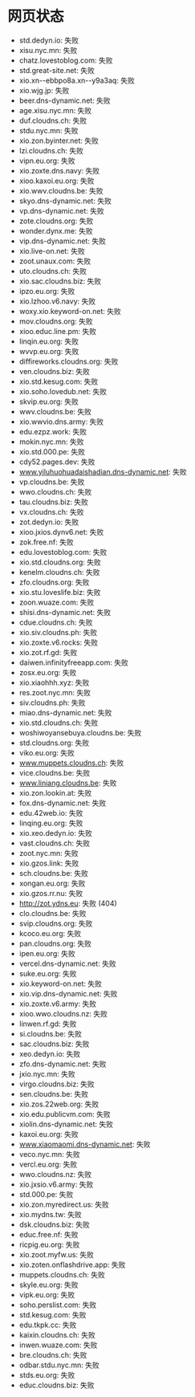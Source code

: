 # 网页状态
- std.dedyn.io: 失败
- xisu.nyc.mn: 失败
- chatz.lovestoblog.com: 失败
- std.great-site.net: 失败
- xio.xn--ebbpo8a.xn--y9a3aq: 失败
- xio.wjg.jp: 失败
- beer.dns-dynamic.net: 失败
- age.xisu.nyc.mn: 失败
- duf.cloudns.ch: 失败
- stdu.nyc.mn: 失败
- xio.zon.byinter.net: 失败
- lzi.cloudns.ch: 失败
- vipn.eu.org: 失败
- xio.zoxte.dns.navy: 失败
- xioo.kaxoi.eu.org: 失败
- xio.wwv.cloudns.be: 失败
- skyo.dns-dynamic.net: 失败
- vp.dns-dynamic.net: 失败
- zote.cloudns.org: 失败
- wonder.dynx.me: 失败
- vip.dns-dynamic.net: 失败
- xio.live-on.net: 失败
- zoot.unaux.com: 失败
- uto.cloudns.ch: 失败
- xio.sac.cloudns.biz: 失败
- ipzo.eu.org: 失败
- xio.lzhoo.v6.navy: 失败
- woxy.xio.keyword-on.net: 失败
- mov.cloudns.org: 失败
- xioo.educ.line.pm: 失败
- linqin.eu.org: 失败
- wvvp.eu.org: 失败
- diffireworks.cloudns.org: 失败
- ven.cloudns.biz: 失败
- xio.std.kesug.com: 失败
- xio.soho.lovedub.net: 失败
- skvip.eu.org: 失败
- wwv.cloudns.be: 失败
- xio.wwvio.dns.army: 失败
- edu.ezpz.work: 失败
- mokin.nyc.mn: 失败
- xio.std.000.pe: 失败
- cdy52.pages.dev: 失败
- www.yiluhuohuadaishadian.dns-dynamic.net: 失败
- vp.cloudns.be: 失败
- wwo.cloudns.ch: 失败
- tau.cloudns.biz: 失败
- vx.cloudns.ch: 失败
- zot.dedyn.io: 失败
- xioo.jxios.dynv6.net: 失败
- zok.free.nf: 失败
- edu.lovestoblog.com: 失败
- xio.std.cloudns.org: 失败
- kenelm.cloudns.ch: 失败
- zfo.cloudns.org: 失败
- xio.stu.loveslife.biz: 失败
- zoon.wuaze.com: 失败
- shisi.dns-dynamic.net: 失败
- cdue.cloudns.ch: 失败
- xio.siv.cloudns.ph: 失败
- xio.zoxte.v6.rocks: 失败
- xio.zot.rf.gd: 失败
- daiwen.infinityfreeapp.com: 失败
- zosx.eu.org: 失败
- xio.xiaohhh.xyz: 失败
- res.zoot.nyc.mn: 失败
- siv.cloudns.ph: 失败
- miao.dns-dynamic.net: 失败
- xio.std.cloudns.ch: 失败
- woshiwoyansebuya.cloudns.be: 失败
- std.cloudns.org: 失败
- viko.eu.org: 失败
- www.muppets.cloudns.ch: 失败
- vice.cloudns.be: 失败
- www.liniang.cloudns.be: 失败
- xio.zon.lookin.at: 失败
- fox.dns-dynamic.net: 失败
- edu.42web.io: 失败
- linqing.eu.org: 失败
- xio.xeo.dedyn.io: 失败
- vast.cloudns.ch: 失败
- zoot.nyc.mn: 失败
- xio.gzos.link: 失败
- sch.cloudns.be: 失败
- xongan.eu.org: 失败
- xio.gzos.rr.nu: 失败
- http://zot.ydns.eu: 失败 (404)
- clo.cloudns.be: 失败
- svip.cloudns.org: 失败
- kcoco.eu.org: 失败
- pan.cloudns.org: 失败
- ipen.eu.org: 失败
- vercel.dns-dynamic.net: 失败
- suke.eu.org: 失败
- xio.keyword-on.net: 失败
- xio.vip.dns-dynamic.net: 失败
- xio.zoxte.v6.army: 失败
- xioo.wwo.cloudns.nz: 失败
- linwen.rf.gd: 失败
- si.cloudns.be: 失败
- sac.cloudns.biz: 失败
- xeo.dedyn.io: 失败
- zfo.dns-dynamic.net: 失败
- jxio.nyc.mn: 失败
- virgo.cloudns.biz: 失败
- sen.cloudns.be: 失败
- xio.zos.22web.org: 失败
- xio.edu.publicvm.com: 失败
- xiolin.dns-dynamic.net: 失败
- kaxoi.eu.org: 失败
- www.xiaomaomi.dns-dynamic.net: 失败
- veco.nyc.mn: 失败
- vercl.eu.org: 失败
- wwo.cloudns.nz: 失败
- xio.jxsio.v6.army: 失败
- std.000.pe: 失败
- xio.zon.myredirect.us: 失败
- xio.mydns.tw: 失败
- dsk.cloudns.biz: 失败
- educ.free.nf: 失败
- ricpig.eu.org: 失败
- xio.zoot.myfw.us: 失败
- xio.zoten.onflashdrive.app: 失败
- muppets.cloudns.ch: 失败
- skyle.eu.org: 失败
- vipk.eu.org: 失败
- soho.perslist.com: 失败
- std.kesug.com: 失败
- edu.tkpk.cc: 失败
- kaixin.cloudns.ch: 失败
- inwen.wuaze.com: 失败
- bre.cloudns.ch: 失败
- odbar.stdu.nyc.mn: 失败
- stds.eu.org: 失败
- educ.cloudns.biz: 失败
